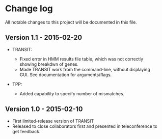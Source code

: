 # Change log
All notable changes to this project will be documented in this file.



## Version 1.1 - 2015-02-20

- TRANSIT:
    - Fixed error in HMM results file table, which was not correctly showing breakdwn of genes.
    - Made TRANSIT work from the command-line, without displaying GUI. See documentation for arguments/flags.

- TPP:
    - Added capability to specify number of mismatches.
    

## Version 1.0  - 2015-02-10
- First limited-release version of TRANSIT
- Released to close collaborators first and presented in teleconference to get feedback.
